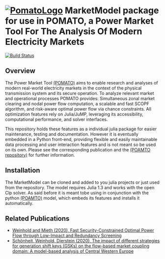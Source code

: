 [![PomatoLogo](https://github.com/richard-weinhold/pomato/blob/master/docs/pomato_480.png "Pomato Soup")](#) MarketModel package for use in POMATO, a Power Market Tool For The Analysis Of Modern Electricity Markets
=====================================================================================================================================
[![Build Status](https://travis-ci.org/richard-weinhold/MarketModel.svg?branch=master)](https://travis-ci.org/richard-weinhold/MarketModel)

Overview
--------

The Power Market Tool [(POMATO)](https://github.com/richard-weinhold/pomato) aims to enable research and analyses of modern real-world electricity markets in the context of the physical transmission system and its secure operation. To analyze relevant market and operational processes POMATO provides: Simultaneous zonal market clearing and nodal power flow computation, a scalable and fast SCOPF algorithm, and risk-aware optimal power flow via chance constraints. All optimization features rely on Julia/JuMP, leveraging its accessibility, computational performance, and solver interfaces.

This repository holds these features as a individual julia package for easier maintenance, testing and documentation. However it is eventually embedded in a Python front-end, providing flexible and easily maintainable data processing and user interaction features and is not meant so be used on its own. Please see the corresponding publication and the [(POAMTO repository)](https://github.com/richard-weinhold/pomato) for further information.

Installation
------------

The MarketModel can be cloned and added to you julia projects or just used from the repository. The model requires Julia 1.3 and works with the open Clp solver. As said before it is meant tobe using in conjunction with the python [(POAMTO)](https://github.com/richard-weinhold/pomato) model, which embeds its features and installs it automatically.

Related Publications
--------------------

- [Weinhold and Mieth (2020), Fast Security-Constrained Optimal Power Flow through
   Low-Impact and Redundancy Screening](https://ieeexplore.ieee.org/document/9094021)
- [Schönheit, Weinhold, Dierstein (2020), The impact of different strategies for generation shift keys (GSKs) on the flow-based market coupling domain: A model-based analysis of Central Western Europe](https://www.sciencedirect.com/science/article/pii/S0306261919317544)
